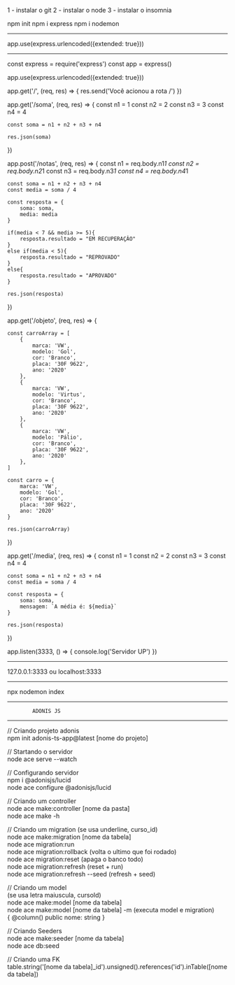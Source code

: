 1 - instalar o git
2 - instalar o node
3 - instalar o insomnia

npm init
npm i express
npm i nodemon

---------------------------------

app.use(express.urlencoded({extended: true}))

---------------------------------

const express = require('express')
const app = express()

app.use(express.urlencoded({extended: true}))

app.get('/', (req, res) => {
    res.send('Você acionou a rota /')
})

app.get('/soma', (req, res) => {
    const n1 = 1
    const n2 = 2
    const n3 = 3
    const n4 = 4

    const soma = n1 + n2 + n3 + n4

    res.json(soma)
})

app.post('/notas', (req, res) => {
    const n1 = req.body.n1*1
    const n2 = req.body.n2*1
    const n3 = req.body.n3*1
    const n4 = req.body.n4*1

    const soma = n1 + n2 + n3 + n4
    const media = soma / 4

    const resposta = {
        soma: soma,
        media: media
    }

    if(media < 7 && media >= 5){
        resposta.resultado = "EM RECUPERAÇÂO"
    }
    else if(media < 5){
        resposta.resultado = "REPROVADO"
    }
    else{
        resposta.resultado = "APROVADO"
    }

    res.json(resposta)
})

app.get('/objeto', (req, res) => {

    const carroArray = [
        {
            marca: 'VW',
            modelo: 'Gol',
            cor: 'Branco',
            placa: '30F 9622',
            ano: '2020'
        },
        {
            marca: 'VW',
            modelo: 'Virtus',
            cor: 'Branco',
            placa: '30F 9622',
            ano: '2020'
        },
        {
            marca: 'VW',
            modelo: 'Pálio',
            cor: 'Branco',
            placa: '30F 9622',
            ano: '2020'
        },
    ]

    const carro = {
        marca: 'VW',
        modelo: 'Gol',
        cor: 'Branco',
        placa: '30F 9622',
        ano: '2020'
    }

    res.json(carroArray)

})

app.get('/media', (req, res) => {
    const n1 = 1
    const n2 = 2
    const n3 = 3
    const n4 = 4

    const soma = n1 + n2 + n3 + n4
    const media = soma / 4

    const resposta = {
        soma: soma,
        mensagem: `A média é: ${media}`
    }

    res.json(resposta)
})

app.listen(3333, () => {
    console.log('Servidor UP')
})

---------------------------------

127.0.0.1:3333 ou localhost:3333

---------------------------------

npx nodemon index

---------------------------------
            ADONIS JS
---------------------------------

// Criando projeto adonis  
npm init adonis-ts-app@latest [nome do projeto]  


// Startando o servidor  
node ace serve --watch  


// Configurando servidor  
npm i @adonisjs/lucid  
node ace configure @adonisjs/lucid  


// Criando um controller  
node ace make:controller [nome da pasta]  
node ace make -h  


// Criando um migration
(se usa underline, curso_id)  
node ace make:migration [nome da tabela]  
node ace migration:run  
node ace migration:rollback (volta o ultimo que foi rodado)  
node ace migration:reset (apaga o banco todo)  
node ace migration:refresh (reset + run)  
node ace migration:refresh --seed (refresh + seed)  


// Criando um model  
(se usa letra maiuscula, cursoId)  
node ace make:model [nome da tabela]  
node ace make:model [nome da tabela] -m (executa model e migration)  
{
	@column()
	public nome: string
}


// Criando Seeders  
node ace make:seeder [nome da tabela]  
node ace db:seed  


// Criando uma FK  
table.string('[nome da tabela]_id').unsigned().references('id').inTable([nome da tabela])  
